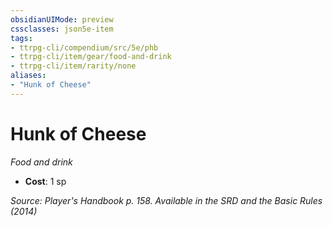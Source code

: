 ```yaml
---
obsidianUIMode: preview
cssclasses: json5e-item
tags:
- ttrpg-cli/compendium/src/5e/phb
- ttrpg-cli/item/gear/food-and-drink
- ttrpg-cli/item/rarity/none
aliases: 
- "Hunk of Cheese"
---
```

# Hunk of Cheese
*Food and drink*  

- **Cost**: 1 sp

*Source: Player's Handbook p. 158. Available in the <span title='Systems Reference Document (5.1)'>SRD</span> and the Basic Rules (2014)*